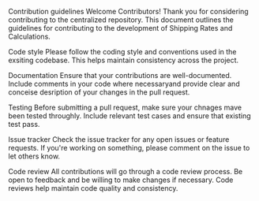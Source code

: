 Contribution guidelines
Welcome Contributors!
Thank you for considering contributing to the centralized repository. This document outlines the guidelines for contributing to the development of Shipping Rates and Calculations.

Code style
Please follow the coding style and conventions used in the exsiting codebase. This helps maintain consistency across the project.

Documentation
Ensure that your contributions are well-documented. Include comments in your code where necessaryand provide clear and conceise desription of your changes in the pull request. 

Testing
Before submitting a pull  request, make sure your chnages mave been tested throughly. Include relevant test cases and ensure that existing test pass. 

Issue tracker 
Check the issue tracker for any open issues or feature requests. If you're working on something, please comment on the issue to let others know.

Code review
All contributions will go through a code review process. Be open to feedback and be willing to make changes if necessary. Code reviews help maintain code quality and consistency. 
